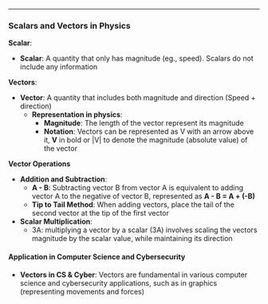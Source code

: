 
---

### Scalars and Vectors in Physics 

**Scalar**: 
- **Scalar**: A quantity that only has magnitude (eg., speed). Scalars do not include any information 

**Vectors**: 
- **Vector**: A quantity that includes both magnitude and direction (Speed + direction)
	- **Representation in physics**: 
		- **Magnitude**: The length of the vector represent its magnitude
		- **Notation**: Vectors can be represented as V with an arrow above it, **V** in bold or |V| to denote the magnitude (absolute value) of the vector

**Vector Operations**
- **Addition and Subtraction**:  
	- **A - B**: Subtracting vector B from vector A is equivalent to adding vector A to the negative of vector B, represented  as **A - B = A + (-B)**
	- **Tip to Tail Method**: When adding vectors, place the tail of the second vector at the tip of the first vector
- **Scalar Multiplication**: 
	- 3A: multiplying a vector by a scalar (3A) involves scaling the vectors magnitude by the scalar value, while maintaining its direction

#### Application in Computer Science and Cybersecurity

- **Vectors in CS & Cyber**: Vectors are fundamental in various computer science and cybersecurity applications, such as in graphics (representing movements and forces)
